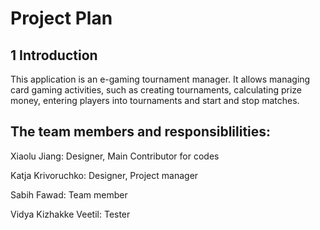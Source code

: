 
# Project Plan

## 1 Introduction

This application is an e-gaming tournament manager. It allows managing card gaming activities, such as creating tournaments, calculating prize money, entering players into tournaments and start and stop matches.


## The team members and responsiblilities:
Xiaolu Jiang: Designer, Main Contributor for codes

Katja Krivoruchko: Designer, Project manager

Sabih Fawad: Team member

Vidya Kizhakke Veetil: Tester
